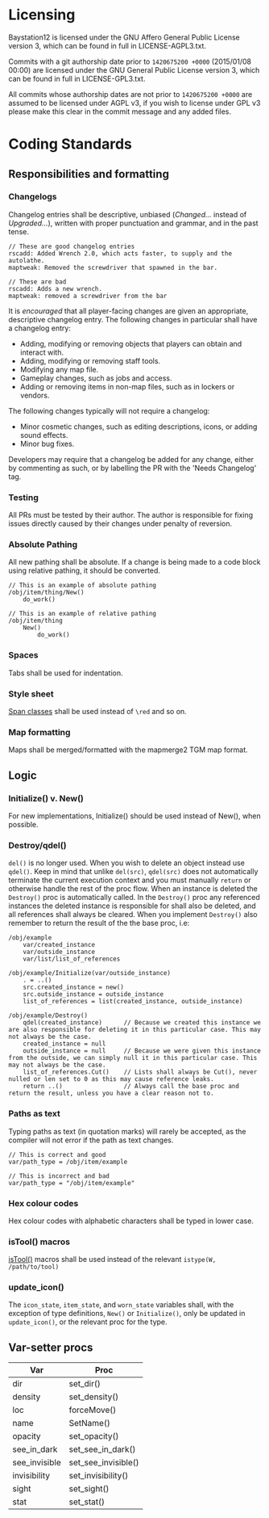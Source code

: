 # Licensing
Baystation12 is licensed under the GNU Affero General Public License version 3, which can be found in full in LICENSE-AGPL3.txt.

Commits with a git authorship date prior to `1420675200 +0000` (2015/01/08 00:00) are licensed under the GNU General Public License version 3, which can be found in full in LICENSE-GPL3.txt.

All commits whose authorship dates are not prior to `1420675200 +0000` are assumed to be licensed under AGPL v3, if you wish to license under GPL v3 please make this clear in the commit message and any added files.

# Coding Standards

## Responsibilities and formatting
### Changelogs
Changelog entries shall be descriptive, unbiased (_Changed..._ instead of _Upgraded..._), written with proper punctuation and grammar, and in the past tense.

```
// These are good changelog entries
rscadd: Added Wrench 2.0, which acts faster, to supply and the autolathe.
maptweak: Removed the screwdriver that spawned in the bar.

// These are bad
rscadd: Adds a new wrench.
maptweak: removed a screwdriver from the bar
```

It is _encouraged_ that all player-facing changes are given an appropriate, descriptive changelog entry. The following changes in particular shall have a changelog entry:
* Adding, modifying or removing objects that players can obtain and interact with.
* Adding, modifying or removing staff tools.
* Modifying any map file.
* Gameplay changes, such as jobs and access.
* Adding or removing items in non-map files, such as in lockers or vendors.

The following changes typically will not require a changelog:
* Minor cosmetic changes, such as editing descriptions, icons, or adding sound effects.
* Minor bug fixes.

Developers may require that a changelog be added for any change, either by commenting as such, or by labelling the PR with the 'Needs Changelog' tag.

### Testing
All PRs must be tested by their author. The author is responsible for fixing issues directly caused by their changes under penalty of reversion. 

### Absolute Pathing
All new pathing shall be absolute. If a change is being made to a code block using relative pathing, it should be converted.
````
// This is an example of absolute pathing
/obj/item/thing/New()
    do_work()

// This is an example of relative pathing
/obj/item/thing
    New()
        do_work()
````

### Spaces
Tabs shall be used for indentation.

### Style sheet
[Span classes](https://github.com/Baystation12/Baystation12/blob/dev/code/stylesheet.dm) shall be used instead of `\red` and so on.

### Map formatting
Maps shall be merged/formatted with the mapmerge2 TGM map format.

## Logic
### Initialize() v. New()
For new implementations, Initialize() should be used instead of New(), when possible.

### Destroy/qdel()
```del()``` is no longer used. When you wish to delete an object instead use ```qdel()```. Keep in mind that unlike ```del(src)```, ```qdel(src)``` does not automatically terminate the current execution context and you must manually ```return``` or otherwise handle the rest of the proc flow.
When an instance is deleted the ```Destroy()``` proc is automatically called.  In the ```Destroy()``` proc any referenced instances the deleted instance is responsible for shall also be deleted, and all references shall always be cleared. When you implement ```Destroy()``` also remember to return the result of the the base proc, i.e:
```` 
/obj/example
	var/created_instance
	var/outside_instance
	var/list/list_of_references
	
/obj/example/Initialize(var/outside_instance)
	. = ..()
	src.created_instance = new()
	src.outside_instance = outside_instance
	list_of_references = list(created_instance, outside_instance)

/obj/example/Destroy()
	qdel(created_instance)		// Because we created this instance we are also responsible for deleting it in this particular case. This may not always be the case.
	created_instance = null
	outside_instance = null		// Because we were given this instance from the outside, we can simply null it in this particular case. This may not always be the case.
	list_of_references.Cut()	// Lists shall always be Cut(), never nulled or len set to 0 as this may cause reference leaks. 
	return ..()					// Always call the base proc and return the result, unless you have a clear reason not to.
```` 

### Paths as text
Typing paths as text (in quotation marks) will rarely be accepted, as the compiler will not error if the path as text changes.
```
// This is correct and good
var/path_type = /obj/item/example

// This is incorrect and bad
var/path_type = "/obj/item/example"
```

### Hex colour codes
Hex colour codes with alphabetic characters shall be typed in lower case.

### isTool() macros
[isTool()](https://github.com/Baystation12/Baystation12/blob/dev/code/_macros.dm) macros shall be used instead of the relevant `istype(W, /path/to/tool)`

### update_icon()
The `icon_state`, `item_state`, and `worn_state` variables shall, with the exception of type definitions, `New()` or `Initialize()`, only be updated in `update_icon()`, or the relevant proc for the type.

## Var-setter procs
| Var           | Proc                |
|---------------|---------------------|
| dir           | set_dir()           |
| density       | set_density()       |
| loc           | forceMove()         |
| name          | SetName()           |
| opacity       | set_opacity()       |
| see_in_dark   | set_see_in_dark()   |
| see_invisible | set_see_invisible() |
| invisibility  | set_invisibility()  |
| sight         | set_sight()         |
| stat          | set_stat()          |